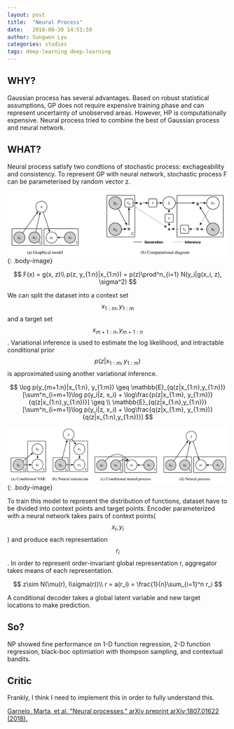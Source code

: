 ```yaml
---
layout: post
title:  "Neural Process"
date:   2018-08-30 14:51:59
author: Sungwon Lyu
categories: studies
tags: deep-learning deep-learning
---
```

## WHY? 
Gaussian process has several advantages. Based on robust statistical assumptions, GP does not require expensive training phase and can represent uncertainty of unobserved areas. However, HP is computationally expensive. Neural process tried to combine the best of Gaussian process and neural network. 

## WHAT?
Neural process satisfy two condtions of stochastic process: exchageability and consistency. To represent GP with neural network, stochastic process F can be parameterised by random vector z.  

![image](/assets/images/np1.png){: .body-image}

$$
F(x) = g(x, z)\\
p(z, y_{1:n}|x_{1:n}) = p(z)\prod^n_{i=1} N(y_i|g(x_i, z), \sigma^2)
$$

We can split the dataset into a context set $$x_{1:m}, y_{1:m}$$ and a target set $$x_{m+1:n}, y_{m+1:n}$$. Variational inference is used to estimate the log likelihood, and intractable conditional prior $$p(z|x_{1:m}, y_{1:m})$$ is approximated using another variational inference.

$$
\log p(y_{m+1:n}|x_{1:n}, y_{1:m}) \geq \mathbb{E}_{q(z|x_{1:n},y_{1:n})}[\sum^n_{i=m+1}\log p(y_i|z, x_i) + \log\frac{p(z|x_{1:m}, y_{1:m})}{q(z|x_{1:n},y_{1:n})}] \geq \\
\mathbb{E}_{q(z|x_{1:n},y_{1:n})}[\sum^n_{i=m+1}\log p(y_i|z, x_i) + \log\frac{q(z|x_{1:m}, y_{1:m})}{q(z|x_{1:n},y_{1:n})}]
$$

![image](/assets/images/np2.png){: .body-image}

To train this model to represent the distribution of functions, dataset have to be divided into context points and target points. Encoder parameterized with a neural network takes pairs of context points($$x_i, y_i$$) and produce each representation $$r_i$$. In order to represent order-invariant global representation r, aggregator takes means of each representation.

$$
z\sim N(\mu(r), I\sigma(r))\\
r = a(r_i) = \frac{1}{n}\sum_{i=1}^n r_i
$$

A conditional decoder takes a global latent variable and new target locations to make prediction.

## So?
NP showed fine performance on 1-D function regression, 2-D function regression, black-boc optimiation with thompson sampling, and contextual bandits. 

## Critic
Frankly, I think I need to implement this in order to fully understand this.

[Garnelo, Marta, et al. "Neural processes." arXiv preprint arXiv:1807.01622 (2018).](https://arxiv.org/abs/1807.01622)